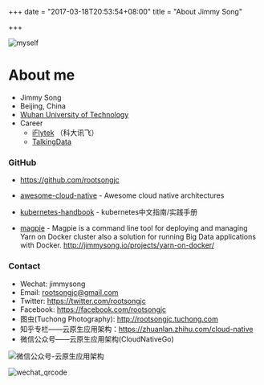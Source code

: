 +++
date = "2017-03-18T20:53:54+08:00"
title = "About Jimmy Song"

+++

![myself](http://olz1di9xf.bkt.clouddn.com/jimmy.jpg)

# About me

- Jimmy Song
- Beijing, China
- [Wuhan University of Technology](http://www.whut.edu.cn)
- Career
  - [iFlytek](http://www.iflytek.com) （科大讯飞）
  - [TalkingData](http://www.talkingdata.com)

### GitHub

- https://github.com/rootsongjc


- [awesome-cloud-native](https://github.com/rootsongjc/awesome-cloud-native) - Awesome cloud native architectures
- [kubernetes-handbook](https://github.com/rootsongjc/kubernetes-handbook/) - kubernetes中文指南/实践手册
- [magpie](http://github.com/rootsongjc/magpie) - Magpie is a command line tool for deploying and managing Yarn on Docker cluster also a solution for running Big Data applications with Docker. http://jimmysong.io/projects/yarn-on-docker/

### Contact

- Wechat: jimmysong
- Email: rootsongjc@gmail.com
- Twitter: https://twitter.com/rootsongjc
- Facebook: https://facebook.com/rootsongjc
- 图虫(Tuchong Photography): http://rootsongjc.tuchong.com
- 知乎专栏——云原生应用架构：https://zhuanlan.zhihu.com/cloud-native
- 微信公众号——云原生应用架构(CloudNativeGo)

![微信公众号-云原生应用架构](http://olz1di9xf.bkt.clouddn.com/cloud-native-wechat-public-account.jpg)

![wechat_qrcode](http://olz1di9xf.bkt.clouddn.com/wechat-qrcode-20170627.jpg)